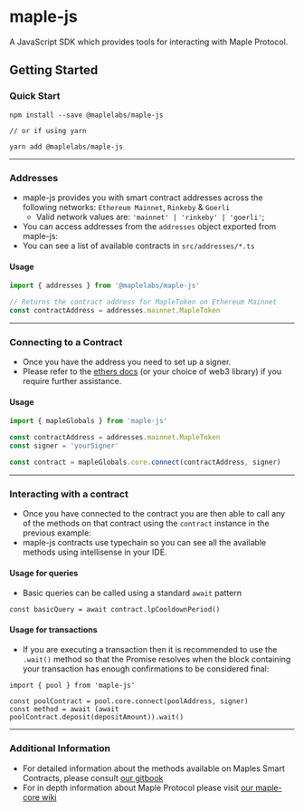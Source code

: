 # maple-js

A JavaScript SDK which provides tools for interacting with Maple Protocol.

## Getting Started

### Quick Start

```
npm install --save @maplelabs/maple-js

// or if using yarn

yarn add @maplelabs/maple-js
```

---

### Addresses

- maple-js provides you with smart contract addresses across the following networks: `Ethereum Mainnet`, `Rinkeby` & `Goerli`
  - Valid network values are: `'mainnet' | 'rinkeby' | 'goerli'`;
- You can access addresses from the `addresses` object exported from maple-js:
- You can see a list of available contracts in `src/addresses/*.ts`

#### Usage

```js
import { addresses } from '@maplelabs/maple-js'

// Returns the contract address for MapleToken on Ethereum Mainnet
const contractAddress = addresses.mainnet.MapleToken
```

---

### Connecting to a Contract

- Once you have the address you need to set up a signer.
- Please refer to the [ethers docs](https://docs.ethers.io/v5/) (or your choice of web3 library) if you require further assistance.

#### Usage

```js
import { mapleGlobals } from 'maple-js'

const contractAddress = addresses.mainnet.MapleToken
const signer = 'yourSigner'

const contract = mapleGlobals.core.connect(contractAddress, signer)
```

---

### Interacting with a contract

- Once you have connected to the contract you are then able to call any of the methods on that contract using the `contract` instance in the previous example:
- maple-js contracts use typechain so you can see all the available methods using intellisense in your IDE.

#### Usage for queries

- Basic queries can be called using a standard `await` pattern

```
const basicQuery = await contract.lpCooldownPeriod()
```

#### Usage for transactions

- If you are executing a transaction then it is recommended to use the `.wait()` method so that the Promise resolves when the block containing your transaction has enough confirmations to be considered final:

```
import { pool } from 'maple-js'

const poolContract = pool.core.connect(poolAddress, signer)
const method = await (await poolContract.deposit(depositAmount)).wait()
```

---

### Additional Information

- For detailed information about the methods available on Maples Smart Contracts, please consult [our gitbook](https://maplefinance.gitbook.io/maple/smart-contracts/general)
- For in depth information about Maple Protocol please visit [our maple-core wiki](https://github.com/maple-labs/maple-core/wiki)
